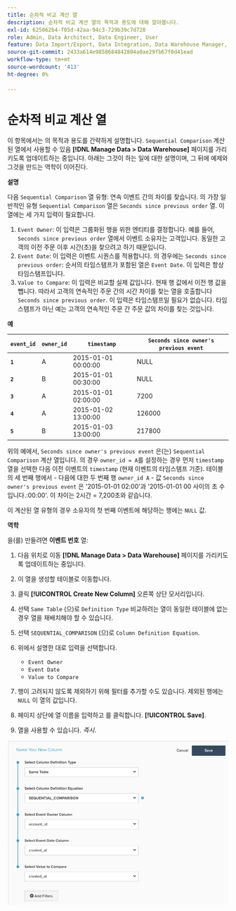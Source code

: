```yaml
---
title: 순차적 비교 계산 열
description: 순차적 비교 계산 열의 목적과 용도에 대해 알아봅니다.
exl-id: 625062b4-f05d-42aa-94c3-729b39c7d728
role: Admin, Data Architect, Data Engineer, User
feature: Data Import/Export, Data Integration, Data Warehouse Manager, Commerce Tables
source-git-commit: 2433a614e9858684842804a0ae29fb67f0d41ead
workflow-type: tm+mt
source-wordcount: '413'
ht-degree: 0%

---
```


# 순차적 비교 계산 열

이 항목에서는 의 목적과 용도를 간략하게 설명합니다. `Sequential Comparison` 계산된 열에서 사용할 수 있음 **[!DNL Manage Data > Data Warehouse]** 페이지를 가리키도록 업데이트하는 중입니다. 아래는 그것이 하는 일에 대한 설명이며, 그 뒤에 예제와 그것을 만드는 역학이 이어진다.

**설명**

다음 `Sequential Comparison` 열 유형: 연속 이벤트 간의 차이를 찾습니다. 의 가장 일반적인 유형 `Sequential Comparison` 열은 `Seconds since previous order` 열. 이 열에는 세 가지 입력이 필요합니다.

1. `Event Owner`: 이 입력은 그룹화된 행을 위한 엔티티를 결정합니다. 예를 들어, `Seconds since previous order` 열에서 이벤트 소유자는 고객입니다. 동일한 고객의 이전 주문 이후 시간(초)을 찾으려고 하기 때문입니다.
1. `Event Date`: 이 입력은 이벤트 시퀀스를 적용합니다. 의 경우에는 `Seconds since previous order`: 순서의 타임스탬프가 포함된 열은 `Event Date`. 이 입력은 항상 타임스탬프입니다.
1. `Value to Compare`: 이 입력은 비교할 실제 값입니다. 현재 행 값에서 이전 행 값을 뺍니다. 따라서 고객의 연속적인 주문 간의 시간 차이를 찾는 열을 호출합니다 `Seconds since previous order`. 이 입력은 타임스탬프일 필요가 없습니다. 타임스탬프가 아닌 예는 고객의 연속적인 주문 간 주문 값의 차이를 찾는 것입니다.

**예**

| **`event_id`** | **`owner_id`** | **`timestamp`** | **`Seconds since owner's previous event`** |
|--- |--- |--- |--- |
| **`1`** | A | 2015-01-01 00:00:00 | NULL |
| **`2`** | B | 2015-01-01 00:30:00 | NULL |
| **`3`** | A | 2015-01-01 02:00:00 | 7200 |
| **`4`** | A | 2015-01-02 13:00:00 | 126000 |
| **`5`** | B | 2015-01-03 13:00:00 | 217800 |

위의 예에서, `Seconds since owner's previous event` 은(는) `Sequential Comparison` 계산 열입니다. 의 경우 `owner_id = A`를 설정하는 경우 먼저 `timestamp` 열을 선택한 다음 이전 이벤트의 `timestamp` (현재 이벤트의 타임스탬프 기준). 테이블의 세 번째 행에서 - 다음에 대한 두 번째 행 `owner_id A` - 값 `Seconds since owner's previous event` 은 &#39;2015-01-01 02:00&#39;과 &#39;2015-01-01 00 사이의 초 수입니다.:00:00&#39;. 이 차이는 2시간 = 7,200초와 같습니다.

이 계산된 열 유형의 경우 소유자의 첫 번째 이벤트에 해당하는 행에는 `NULL` 값.

**역학**

을(를) 만들려면 **이벤트 번호** 열:

1. 다음 위치로 이동 **[!DNL Manage Data > Data Warehouse]** 페이지를 가리키도록 업데이트하는 중입니다.

1. 이 열을 생성할 테이블로 이동합니다.

1. 클릭 **[!UICONTROL Create New Column]** 오른쪽 상단 모서리입니다.

1. 선택 `Same Table` (으)로 `Definition Type` 비교하려는 열이 동일한 테이블에 없는 경우 열을 재배치해야 할 수 있습니다.

1. 선택 `SEQUENTIAL_COMPARISON` (으)로 `Column Definition Equation`.

1. 위에서 설명한 대로 입력을 선택합니다.
   - `Event Owner`
   - `Event Date`
   - `Value to Compare`

1. 행이 고려되지 않도록 제외하기 위해 필터를 추가할 수도 있습니다. 제외된 행에는 `NULL` 이 열의 값입니다.

1. 페이지 상단에 열 이름을 입력하고 를 클릭합니다. **[!UICONTROL Save]**.

1. 열을 사용할 수 있습니다. *즉시*.

![초](../../assets/SEC_new.png)
